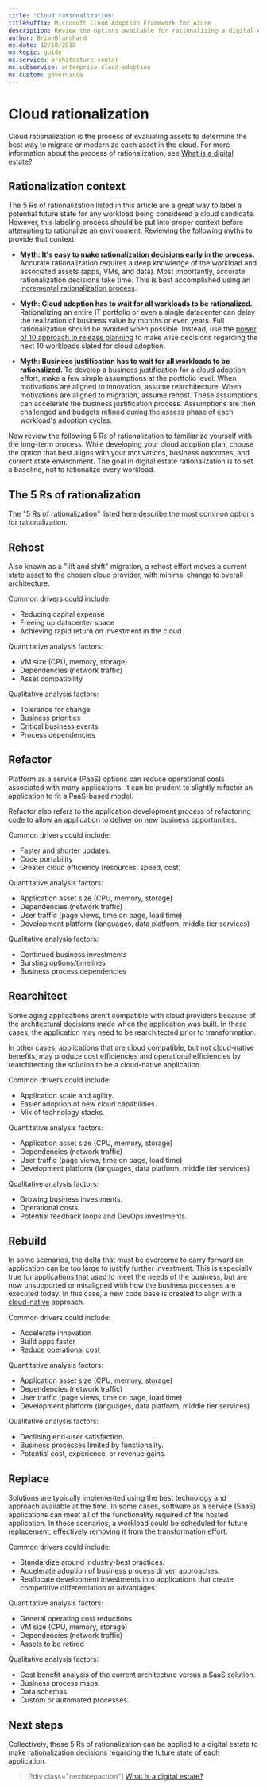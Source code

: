 ```yaml
---
title: "Cloud rationalization"
titleSuffix: Microsoft Cloud Adoption Framework for Azure
description: Review the options available for rationalizing a digital estate.
author: BrianBlanchard
ms.date: 12/10/2018
ms.topic: guide
ms.service: architecture-center
ms.subservice: enterprise-cloud-adoption
ms.custom: governance
---
```


# Cloud rationalization

Cloud rationalization is the process of evaluating assets to determine the best way to migrate or modernize each asset in the cloud. For more information about the process of rationalization, see [What is a digital estate?](index.md)

## Rationalization context

The 5 Rs of rationalization listed in this article are a great way to label a potential future state for any workload being considered a cloud candidate. However, this labeling process should be put into proper context before attempting to rationalize an environment. Reviewing the following myths to provide that context:

- **Myth: It's easy to make rationalization decisions early in the process.** Accurate rationalization requires a deep knowledge of the workload and associated assets (apps, VMs, and data). Most importantly, accurate rationalization decisions take time. This is best accomplished using an [incremental rationalization process](./rationalize.md#incremental-rationalization).

- **Myth: Cloud adoption has to wait for all workloads to be rationalized.** Rationalizing an entire IT portfolio or even a single datacenter can delay the realization of business value by months or even years. Full rationalization should be avoided when possible. Instead, use the [power of 10 approach to release planning](./rationalize.md#release-planning) to make wise decisions regarding the next 10 workloads slated for cloud adoption.

- **Myth: Business justification has to wait for all workloads to be rationalized.** To develop a business justification for a cloud adoption effort, make a few simple assumptions at the portfolio level. When motivations are aligned to innovation, assume rearchitecture. When motivations are aligned to migration, assume rehost. These assumptions can accelerate the business justification process. Assumptions are then challenged and budgets refined during the assess phase of each workload's adoption cycles.

Now review the following 5 Rs of rationalization to familiarize yourself with the long-term process. While developing your cloud adoption plan, choose the option that best aligns with your motivations, business outcomes, and current state environment. The goal in digital estate rationalization is to set a baseline, not to rationalize every workload.

## The 5 Rs of rationalization

The "5 Rs of rationalization" listed here describe the most common options for rationalization.

## Rehost

Also known as a "lift and shift" migration, a rehost effort moves a current state asset to the chosen cloud provider, with minimal change to overall architecture.

Common drivers could include:

- Reducing capital expense
- Freeing up datacenter space
- Achieving rapid return on investment in the cloud

Quantitative analysis factors:

- VM size (CPU, memory, storage)
- Dependencies (network traffic)
- Asset compatibility

Qualitative analysis factors:

- Tolerance for change
- Business priorities
- Critical business events
- Process dependencies

## Refactor

Platform as a service (PaaS) options can reduce operational costs associated with many applications. It can be prudent to slightly refactor an application to fit a PaaS-based model.

Refactor also refers to the application development process of refactoring code to allow an application to deliver on new business opportunities.

Common drivers could include:

- Faster and shorter updates.
- Code portability
- Greater cloud efficiency (resources, speed, cost)

Quantitative analysis factors:

- Application asset size (CPU, memory, storage)
- Dependencies (network traffic)
- User traffic (page views, time on page, load time)
- Development platform (languages, data platform, middle tier services)

Qualitative analysis factors:

- Continued business investments
- Bursting options/timelines
- Business process dependencies

## Rearchitect

Some aging applications aren't compatible with cloud providers because of the architectural decisions made when the application was built. In these cases, the application may need to be rearchitected prior to transformation.

In other cases, applications that are cloud compatible, but not cloud-native benefits, may produce cost efficiencies and operational efficiencies by rearchitecting the solution to be a cloud-native application.

Common drivers could include:

- Application scale and agility.
- Easier adoption of new cloud capabilities.
- Mix of technology stacks.

Quantitative analysis factors:

- Application asset size (CPU, memory, storage)
- Dependencies (network traffic)
- User traffic (page views, time on page, load time)
- Development platform (languages, data platform, middle tier services)

Qualitative analysis factors:

- Growing business investments.
- Operational costs.
- Potential feedback loops and DevOps investments.

## Rebuild

In some scenarios, the delta that must be overcome to carry forward an application can be too large to justify further investment. This is especially true for applications that used to meet the needs of the business, but are now unsupported or misaligned with how the business processes are executed today. In this case, a new code base is created to align with a [cloud-native](https://azure.microsoft.com/overview/cloudnative) approach.

Common drivers could include:

- Accelerate innovation
- Build apps faster
- Reduce operational cost

Quantitative analysis factors:

- Application asset size (CPU, memory, storage)
- Dependencies (network traffic)
- User traffic (page views, time on page, load time)
- Development platform (languages, data platform, middle tier services)

Qualitative analysis factors:

- Declining end-user satisfaction.
- Business processes limited by functionality.
- Potential cost, experience, or revenue gains.

## Replace

Solutions are typically implemented using the best technology and approach available at the time. In some cases, software as a service (SaaS) applications can meet all of the functionality required of the hosted application. In these scenarios, a workload could be scheduled for future replacement, effectively removing it from the transformation effort.

Common drivers could include:

- Standardize around industry-best practices.
- Accelerate adoption of business process driven approaches.
- Reallocate development investments into applications that create competitive differentiation or advantages.

Quantitative analysis factors:

- General operating cost reductions
- VM size (CPU, memory, storage)
- Dependencies (network traffic)
- Assets to be retired

Qualitative analysis factors:

- Cost benefit analysis of the current architecture versus a SaaS solution.
- Business process maps.
- Data schemas.
- Custom or automated processes.

## Next steps

Collectively, these 5 Rs of rationalization can be applied to a digital estate to make rationalization decisions regarding the future state of each application.

> [!div class="nextstepaction"]
> [What is a digital estate?](index.md)
